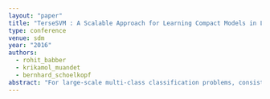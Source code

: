 ```yaml
---
layout: "paper"
title: "TerseSVM : A Scalable Approach for Learning Compact Models in Large-scale Classification"
type: conference
venue: sdm
year: "2016"
authors:
  - rohit_babber
  - krikamol_muandet
  - bernhard_schoelkopf
abstract: "For large-scale multi-class classification problems, consisting of tens of thousand target categories, recent works have emphasized the need to store billions of parameters. For instance, the classical l2-norm regularization employed by a state-of-the-art method results in the model size of 17GB for a training set whose size is only 129MB. To the contrary, by using a mixed-norm regularization approach, we show that around 99.5 of the stored parameters is dispensable noise. Using this strategy, we can extract the information relevant for classification, which is constituted in remaining 0.5 of the parameters, and hence demonstrate drastic reduction in model sizes. Furthermore, the proposed method leads to improvement in generalization performance compared to state-of-the-art methods, especially for under-represented categories. Lastly, our method enjoys easy parallelization, and scales well to tens of thousand target categories."
---
```

